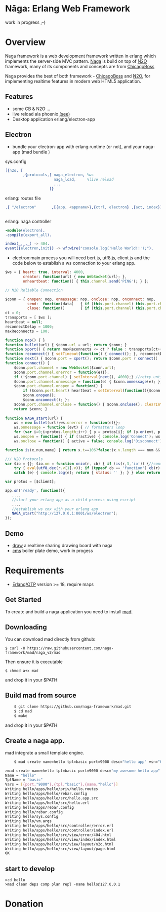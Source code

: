 Nāga: Erlang Web Framework
==========================

work in progress ;-)

# Overview

Naga framework is a web development framework written in erlang which implements the server-side MVC pattern. [Naga](http://github.com/naga-framework/naga) is build on top of [N2O](http://synrc.com/) framework, many of  its components and concepts are from [ChicagoBoss](http://chicagoboss.org).

Naga provides the best of both framework - [ChicagoBoss](http://chicagoboss.org) and  [N2O](http://synrc.com/), for implementing realtime features in modern web HTML5 application.


Features
--------
* some CB & N2O ...
* live reload ala phoenix [(see)](https://github.com/naga-framework/naga/blob/9f4b6a895f107cab717ae7e3cb386545879bb250/src/naga_load.erl#L13)
* Desktop application erlang/electron-app 


Electron
--------
- bundle your electron-app with erlang runtime (or not), and your naga-app (mad bundle <appname>)

sys.config
```erlang
[{n2o, [
        ,{protocols,[ naga_electron, %ws 
                      naga_load,     %live reload
                      ...
                    ]}
```

erlang: routes file
```erlang
,{ "/electron"       ,[{app, <appname>},{ctrl, electron} ,{act, index}], []}
 
```
erlang: naga controller
```erlang 
-module(electron).
-compile(export_all).

index(_,_,_) -> 404.
event({electron,init}) -> wf:wire("console.log('Hello World!!');"). 

```

- electron:main process you will need bert.js, utf8.js, client.js and the code below to establish a ws connection to your erlang app.
```javascript
$ws = { heart: true, interval: 4000,
        creator: function(url) { new WebSocket(url); },
        onheartbeat: function() { this.channel.send('PING'); } };

// N2O Reliable Connection

$conn = { onopen: nop, onmessage: nop, onclose: nop, onconnect: nop,
          send:  function(data)   { if (this.port.channel) this.port.channel.send(data); },
          close: function()       { if (this.port.channel) this.port.channel.close(); } };
ct = 0;
transports = [ $ws ];
heartbeat = null;
reconnectDelay = 1000;
maxReconnects = 100;

function nop() { }
function bullet(url) { $conn.url = url; return $conn; }
function xport() { return maxReconnects <= ct ? false : transports[ct++ % transports.length]; }
function reconnect() { setTimeout(function() { connect(); }, reconnectDelay); }
function next() { $conn.port = xport(); return $conn.port ? connect() : false; }
function connect() {
    $conn.port.channel = new WebSocket($conn.url);
    $conn.port.channel.onerror = function(e){};
    if (!$conn.port.channel) { setInterval(next(), 4000);} //retry until we establish cnx
    $conn.port.channel.onmessage = function(e) { $conn.onmessage(e); };
    $conn.port.channel.onopen = function() {
        if ($conn.port.heart) heartbeat = setInterval(function(){$conn.port.onheartbeat();}, $conn.port.interval);
        $conn.onopen();
        $conn.onconnect(); };
    $conn.port.channel.onclose = function() { $conn.onclose(); clearInterval(heartbeat); reconnect(); };
    return $conn; }
    
function NAGA_start(url) {
    ws = new bullet(url);ws.onerror = function(e){};
    ws.onmessage = function (evt) { // formatters loop
    for (var i=0;i<protos.length;i++) { p = protos[i]; if (p.on(evt, p.do).status == "ok") return; } };
    ws.onopen = function() { if (!active) { console.log('Connect'); ws.send(enc(tuple(atom('electron'),atom('init')))); active=true; } };
    ws.onclose = function() { active = false; console.log('Disconnect'); }; next(); }

function is(x,num,name) { return x.t==106?false:(x.v.length === num && x.v[0].v === name); }

/// N2O Protocols
var $io = {}; $io.on = function onio(r, cb) { if (is(r,3,'io')) {//console.log(utf8_dec(r.v[1].v));
    try { eval(utf8_dec(r.v[1].v)); if (typeof cb == 'function') cb(r); return { status: "ok" }; }
    catch (e) { console.log(e); return { status: '' }; } } else return { status: '' }; }

var protos = [$client];
```

```javascript
app.on('ready', function(){
   ....
   //start your erlang app as a child process using escript 
   ....
   //establish ws cnx with your erlang app
   NAGA_start("http://127.0.0.1:8001/ws/electron");
});
```


Demo
----

- [draw](https://github.com/naga-framework/draw) a realtime sharing drawing board with naga
- [cms](https://github.com/naga-framework/cms) boiler plate demo, work in progess


# Requirements


- [Erlang/OTP](http://www.erlang.org) version >= 18,  require maps

## Get Started

To create and build a naga application you need to install [mad](https://github.com/naga-framework/mad.git).


## Downloading

You can download mad directly from github:

    $ curl -O https://raw.githubusercontent.com/naga-framework/mad/naga_v2/mad

Then ensure it is executable

    $ chmod a+x mad

and drop it in your $PATH


## Build mad from source

```bash
    $ git clone https://github.com/naga-framework/mad.git
    $ cd mad
    $ make    
```

and drop it in your $PATH


## Create a naga app.

  mad integrate a small template engine.

```bash
    $ mad create name=hello tpl=basic port=9000 desc="hello app" vsn="0.0.1"  
```

```bash
>mad create name=hello tpl=basic port=9000 desc="my awesome hello app" vsn="0.0.1"
Name = "hello"
TplName = "basic"
Vars = [{port,"9000"},{tpl,"basic"},{name,"hello"}]
Writing hello/apps/hello/priv/hello.routes
Writing hello/apps/hello/rebar.config
Writing hello/apps/hello/src/hello.app.src
Writing hello/apps/hello/src/hello.erl
Writing hello/apps/rebar.config
Writing hello/rebar.config
Writing hello/sys.config
Writing hello/vm.args
Writing hello/apps/hello/src/controller/error.erl
Writing hello/apps/hello/src/controller/index.erl
Writing hello/apps/hello/src/view/error/404.html
Writing hello/apps/hello/src/view/index/index.html
Writing hello/apps/hello/src/view/layout/n2o.html
Writing hello/apps/hello/src/view/layout/page.html
OK
```  

## start to develop

```shell
>cd hello
>mad clean deps comp plan repl -name hello@127.0.0.1
```

# Donation


